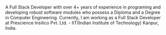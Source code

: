 A Full Stack Developer with over 4+ years of experience in programing and developing robust software modules who possess a Diploma and a Degree in Computer Engineering. 
Currently, I am working as a Full Stack Developer at Prescience Insilico Pvt. Ltd. - IIT(Indian Institute of Technology) Kanpur, India.
